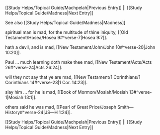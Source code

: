 [[Study Helps/Topical Guide/Machpelah|Previous Entry]]  ||  [[Study Helps/Topical Guide/Madness|Next Entry]]

 See also [[Study Helps/Topical Guide/Madness|Madness]]

 spiritual man is mad, for the multitude of thine iniquity, [[Old Testament/Hosea/Hosea 9#^verse-7|Hosea 9:7]].

 hath a devil, and is mad, [[New Testament/John/John 10#^verse-20|John 10:20]].

 Paul ... much learning doth make thee mad, [[New Testament/Acts/Acts 26#^verse-24|Acts 26:24]].

 will they not say that ye are mad, [[New Testament/1 Corinthians/1 Corinthians 14#^verse-23|1 Cor. 14:23]].

 slay him ... for he is mad, [[Book of Mormon/Mosiah/Mosiah 13#^verse-1|Mosiah 13:1]].

 others said he was mad, [[Pearl of Great Price/Joseph Smith—History#^verse-24|JS—H 1:24]].

[[Study Helps/Topical Guide/Machpelah|Previous Entry]]  ||  [[Study Helps/Topical Guide/Madness|Next Entry]]
